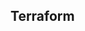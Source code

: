## Terraform

<script src="https://utteranc.es/client.js"
        repo="thanhhau097/mlpipeline"
        issue-term="pathname"
        label="Comment"
        theme="github-light"
        crossorigin="anonymous"
        async>
</script>